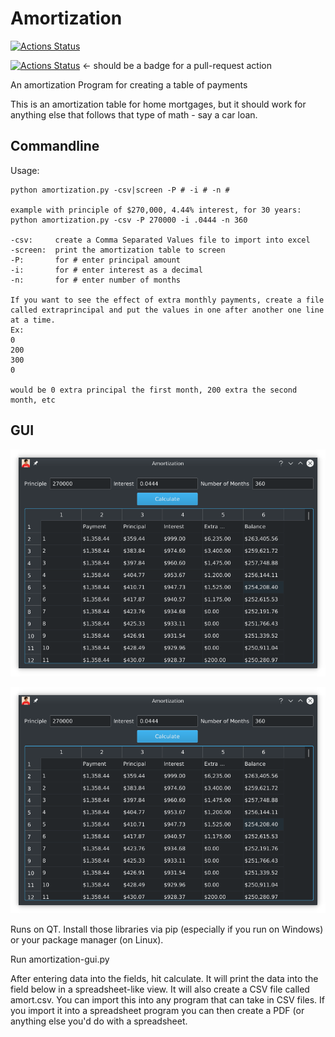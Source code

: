 # Amortization

[![Actions Status](https://github.com/djotaku/amortization/workflows/Lint_Test/badge.svg)](https://github.com/djotaku/amortization/actions) 

[![Actions Status](https://github.com/djotaku/amortization/workflows/Linux_Build/badge.svg)](https://github.com/djotaku/amortization/actions) <- should be a badge for a pull-request action

An amortization Program for creating a table of payments

This is an amortization table for home mortgages, but it should work for anything else that follows that type of math - say a car loan.

## Commandline
Usage:

    python amortization.py -csv|screen -P # -i # -n #
    
    example with principle of $270,000, 4.44% interest, for 30 years:
    python amortization.py -csv -P 270000 -i .0444 -n 360
    
    -csv:     create a Comma Separated Values file to import into excel
    -screen:  print the amortization table to screen
    -P:       for # enter principal amount
    -i:       for # enter interest as a decimal
    -n:       for # enter number of months

    If you want to see the effect of extra monthly payments, create a file called extraprincipal and put the values in one after another one line at a time.  
    Ex:
    0
    200
    300
    0

    would be 0 extra principal the first month, 200 extra the second month, etc

## GUI

![A screenshot of the Amortization GUI](https://github.com/djotaku/amortization/blob/master/screenshots/amortgui1.png)

![A screenshot of the Amortization GUI showing the savings from extra principal payments](https://github.com/djotaku/amortization/blob/master/screenshots/amortgui1.png)

Runs on QT. Install those libraries via pip (especially if you run on Windows) or your package manager (on Linux).

Run amortization-gui.py

After entering data into the fields, hit calculate. It will print the data into the field below in a spreadsheet-like view. It will also create a CSV file called amort.csv. You can import this into any program that can take in CSV files. If you import it into a spreadsheet program you can then create a PDF (or anything else you'd do with a spreadsheet.
